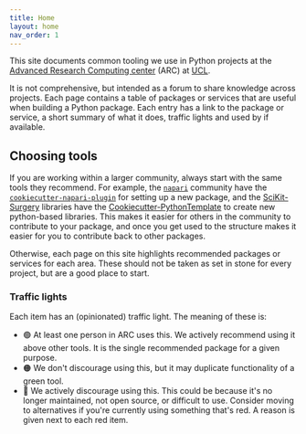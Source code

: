 ```yaml
---
title: Home
layout: home
nav_order: 1
---
```


This site documents common tooling we use in Python projects at the [Advanced Research Computing center](https://www.ucl.ac.uk/arc/) (ARC) at [UCL](https://www.ucl.ac.uk).

It is not comprehensive, but intended as a forum to share knowledge across projects.
Each page contains a table of packages or services that are useful when building a Python package.
Each entry has a link to the package or service, a short summary of what it does, traffic lights and used by if available.

## Choosing tools
If you are working within a larger community, always start with the same tools they recommend.
For example, the [`napari`](https://napari.org/) community have the  [`cookiecutter-napari-plugin`](https://github.com/napari/cookiecutter-napari-plugin) for setting up a new package, and the [SciKit-Surgery](https://scikit-surgery.github.io/scikit-surgery/) libraries have the [Cookiecutter-PythonTemplate](https://github.com/SciKit-Surgery/PythonTemplate) to create new python-based libraries.
This makes it easier for others in the community to contribute to your package, and once you get used to the structure makes it easier for you to contribute back to other packages.

Otherwise, each page on this site highlights recommended packages or services for each area.
These should not be taken as set in stone for every project, but are a good place to start.

### Traffic lights
Each item has an (opinionated) traffic light. The meaning of these is:
- 🟢 At least one person in ARC uses this. We actively recommend using it above other tools. It is the single recommended package for a given purpose.
- 🟠 We don't discourage using this, but it may duplicate functionality of a green tool.
- 🔴 We actively discourage using this. This could be because it's no longer maintained, not open source, or difficult to use. Consider moving to alternatives if you're currently using something that's red. A reason is given next to each red item.
